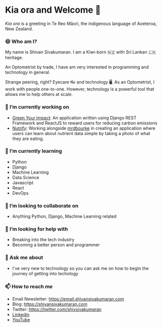 # Kia ora and Welcome 👋

_Kia ora_ is a greeting in Te Reo Māori, the indigenous language of Aoeteroa, New Zealand.

### 😄 Who am I?
My name is Shivan Sivakumaran. I am a Kiwi-born 🇳🇿 with Sri Lankan 🇱🇰 heritage.

An Optometrist by trade, I have am very interested in programming and technology in general.

Strange peering, right? Eyecare 👓 and technology 🖥️. As an Optometrist, I work with people one-to-one. However, technology is a powerful tool that allows me to help others at scale.

###  🔭 I’m currently working on
- [Green Your Impact]("https://github.com/shivans93/green-your-impact"): An application written using Django REST Framework and ReactJS to reward users for reducing carbon emissions
- [Nutrify](https://github.com/shivans93/nutrify): Working alongside [mrdbourke](https://github.com/mrdbourke) in creating an application where users can learn about nutrient data simple by taking a photo of what they are eating.

### 🌱 I’m currently learning 
- Python
- Django
- Machine Learning
- Data Science
- Javascript
- React
- DevOps

### 👯 I’m looking to collaborate on
- Anything Python, Django, Machine Learning related

### 🤔 I’m looking for help with
- Breaking into the tech industry
- Becoming a better person and programmer

### 💬 Ask me about
- I've very new to technology so you can ask me on how to begin the journey of getting into techology

### 📫 How to reach me
- Email Newsletter: https://email.shivansivakumaran.com
- Blog: https://shivansivakumaran.com
- Twitter: https://twitter.com/shivsivakumaran
- [Linkedin](https://www.linkedin.com/in/shivan-sivakumaran-40149818a/)
- [YouTube](https://www.youtube.com/channel/UCrbYXWUmeCy4GqArthu4hCwg)
<!--
**ShivanS93/ShivanS93** is a ✨ _special_ ✨ repository because its `README.md` (this file) appears on your GitHub profile.

Here are some ideas to get you started:

- 🔭 I’m currently working on ...
- 🌱 I’m currently learning ...
- 👯 I’m looking to collaborate on ...
- 🤔 I’m looking for help with ...
- 💬 Ask me about ...
- 📫 How to reach me: ...
- 😄 Pronouns: ...
- ⚡ Fun fact: ...
-->
